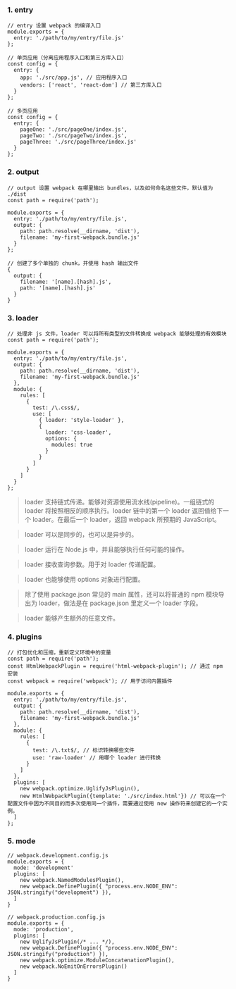 ### 1. entry
  ```
  // entry 设置 webpack 的编译入口
  module.exports = {
    entry: './path/to/my/entry/file.js'
  };

  // 单页应用（分离应用程序入口和第三方库入口）
  const config = {
    entry: {
      app: './src/app.js', // 应用程序入口
      vendors: ['react', 'react-dom'] // 第三方库入口
    }
  };

  // 多页应用
  const config = {
    entry: {
      pageOne: './src/pageOne/index.js',
      pageTwo: './src/pageTwo/index.js',
      pageThree: './src/pageThree/index.js'
    }
  };
  ```

### 2. output
  ```
  // output 设置 webpack 在哪里输出 bundles，以及如何命名这些文件，默认值为 ./dist
  const path = require('path');

  module.exports = {
    entry: './path/to/my/entry/file.js',
    output: {
      path: path.resolve(__dirname, 'dist'),
      filename: 'my-first-webpack.bundle.js'
    }
  };

  // 创建了多个单独的 chunk，并使用 hash 输出文件
  {
    output: {
      filename: '[name].[hash].js',
      path: '[name].[hash].js'
    }
  }
  ```

### 3. loader
  ```
  // 处理非 js 文件，loader 可以将所有类型的文件转换成 webpack 能够处理的有效模块
  const path = require('path');

  module.exports = {
    entry: './path/to/my/entry/file.js',
    output: {
      path: path.resolve(__dirname, 'dist'),
      filename: 'my-first-webpack.bundle.js'
    },
    module: {
      rules: [
        {
          test: /\.css$/,
          use: [
            { loader: 'style-loader' },
            {
              loader: 'css-loader',
              options: {
                modules: true
              }
            }
          ]
        }
      ]
    }
  };
  ```

  > loader 支持链式传递。能够对资源使用流水线(pipeline)。一组链式的 loader 将按照相反的顺序执行。loader 链中的第一个 loader 返回值给下一个 loader。在最后一个 loader，返回 webpack 所预期的 JavaScript。

  > loader 可以是同步的，也可以是异步的。

  > loader 运行在 Node.js 中，并且能够执行任何可能的操作。

  > loader 接收查询参数。用于对 loader 传递配置。

  > loader 也能够使用 options 对象进行配置。

  > 除了使用 package.json 常见的 main 属性，还可以将普通的 npm 模块导出为 loader，做法是在 package.json 里定义一个 loader 字段。

  > loader 能够产生额外的任意文件。

### 4. plugins
  ```
  // 打包优化和压缩，重新定义环境中的变量
  const path = require('path');
  const HtmlWebpackPlugin = require('html-webpack-plugin'); // 通过 npm 安装
  const webpack = require('webpack'); // 用于访问内置插件

  module.exports = {
    entry: './path/to/my/entry/file.js',
    output: {
      path: path.resolve(__dirname, 'dist'),
      filename: 'my-first-webpack.bundle.js'
    },
    module: {
      rules: [
        { 
          test: /\.txt$/, // 标识转换哪些文件
          use: 'raw-loader' // 用哪个 loader 进行转换
        }
      ]
    },
    plugins: [
      new webpack.optimize.UglifyJsPlugin(),
      new HtmlWebpackPlugin({template: './src/index.html'}) // 可以在一个配置文件中因为不同目的而多次使用同一个插件，需要通过使用 new 操作符来创建它的一个实例。
    ]
  };
  ```

### 5. mode
  ```
  // webpack.development.config.js
  module.exports = {
    mode: 'development'
    plugins: [
      new webpack.NamedModulesPlugin(),
      new webpack.DefinePlugin({ "process.env.NODE_ENV": JSON.stringify("development") }),
    ]
  }

  // webpack.production.config.js
  module.exports = {
    mode: 'production',
    plugins: [
      new UglifyJsPlugin(/* ... */),
      new webpack.DefinePlugin({ "process.env.NODE_ENV": JSON.stringify("production") }),
      new webpack.optimize.ModuleConcatenationPlugin(),
      new webpack.NoEmitOnErrorsPlugin()
    ]
  }
  ```